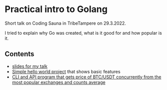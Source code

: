 # Practical intro to Golang

Short talk on Coding Sauna in TribeTampere on 29.3.2022.

I tried to explain why Go was created, what is it good for and how popular is it.

## Contents

- [slides for my talk](pre/index.html)
- [Simple hello world project](hello) that shows basic features
- [CLI and API program that gets price of BTC/USDT concurrently from the most popular exchanges and counts average](tickers)
